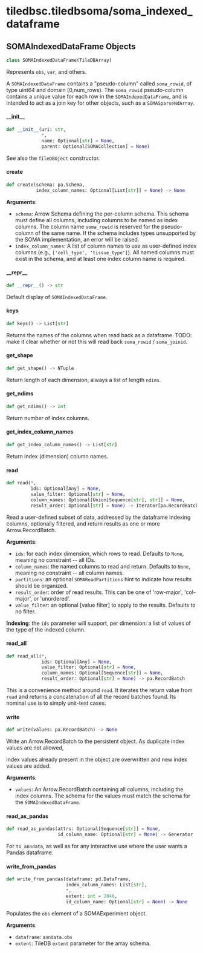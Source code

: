 <a id="tiledbsc.tiledbsoma/soma_indexed_dataframe"></a>

# tiledbsc.tiledbsoma/soma\_indexed\_dataframe

<a id="tiledbsc.tiledbsoma/soma_indexed_dataframe.SOMAIndexedDataFrame"></a>

## SOMAIndexedDataFrame Objects

```python
class SOMAIndexedDataFrame(TileDBArray)
```

Represents ``obs``, ``var``, and others.

A `SOMAIndexedDataFrame` contains a "pseudo-column" called `soma_rowid`, of type uint64 and domain
[0,num_rows).  The `soma_rowid` pseudo-column contains a unique value for each row in the
`SOMAIndexedDataFrame`, and is intended to act as a join key for other objects, such as a `SOMASparseNdArray`.

<a id="tiledbsc.tiledbsoma/soma_indexed_dataframe.SOMAIndexedDataFrame.__init__"></a>

#### \_\_init\_\_

```python
def __init__(uri: str,
             *,
             name: Optional[str] = None,
             parent: Optional[SOMACollection] = None)
```

See also the `TileDBOject` constructor.

<a id="tiledbsc.tiledbsoma/soma_indexed_dataframe.SOMAIndexedDataFrame.create"></a>

#### create

```python
def create(schema: pa.Schema,
           index_column_names: Optional[List[str]] = None) -> None
```

**Arguments**:

- `schema`: Arrow Schema defining the per-column schema. This schema must define all
columns, including columns to be named as index columns. The column name ``soma_rowid`` is
reserved for the pseudo-column of the same name. If the schema includes types unsupported by
the SOMA implementation, an error will be raised.
- `index_column_names`: A list of column names to use as user-defined index columns
(e.g., ``['cell_type', 'tissue_type']``). All named columns must exist in the schema, and at
least one index column name is required.

<a id="tiledbsc.tiledbsoma/soma_indexed_dataframe.SOMAIndexedDataFrame.__repr__"></a>

#### \_\_repr\_\_

```python
def __repr__() -> str
```

Default display of `SOMAIndexedDataFrame`.

<a id="tiledbsc.tiledbsoma/soma_indexed_dataframe.SOMAIndexedDataFrame.keys"></a>

#### keys

```python
def keys() -> List[str]
```

Returns the names of the columns when read back as a dataframe.
TODO: make it clear whether or not this will read back `soma_rowid` / `soma_joinid`.

<a id="tiledbsc.tiledbsoma/soma_indexed_dataframe.SOMAIndexedDataFrame.get_shape"></a>

#### get\_shape

```python
def get_shape() -> NTuple
```

Return length of each dimension, always a list of length ``ndims``.

<a id="tiledbsc.tiledbsoma/soma_indexed_dataframe.SOMAIndexedDataFrame.get_ndims"></a>

#### get\_ndims

```python
def get_ndims() -> int
```

Return number of index columns.

<a id="tiledbsc.tiledbsoma/soma_indexed_dataframe.SOMAIndexedDataFrame.get_index_column_names"></a>

#### get\_index\_column\_names

```python
def get_index_column_names() -> List[str]
```

Return index (dimension) column names.

<a id="tiledbsc.tiledbsoma/soma_indexed_dataframe.SOMAIndexedDataFrame.read"></a>

#### read

```python
def read(*,
         ids: Optional[Any] = None,
         value_filter: Optional[str] = None,
         column_names: Optional[Union[Sequence[str], str]] = None,
         result_order: Optional[str] = None) -> Iterator[pa.RecordBatch]
```

Read a user-defined subset of data, addressed by the dataframe indexing columns, optionally filtered, and return results as one or more Arrow.RecordBatch.

**Arguments**:

- `ids`: for each index dimension, which rows to read. Defaults to `None`, meaning no constraint -- all IDs.
- `column_names`: the named columns to read and return. Defaults to `None`, meaning no constraint -- all column names.
- `partitions`: an optional ``SOMAReadPartitions`` hint to indicate how results should be
organized.
- `result_order`: order of read results. This can be one of 'row-major', 'col-major', or
'unordered'.
- `value_filter`: an optional [value filter] to apply to the results. Defaults to no
filter.

**Indexing**: the `ids` parameter will support, per dimension: a list of values of the type
of the indexed column.

<a id="tiledbsc.tiledbsoma/soma_indexed_dataframe.SOMAIndexedDataFrame.read_all"></a>

#### read\_all

```python
def read_all(*,
             ids: Optional[Any] = None,
             value_filter: Optional[str] = None,
             column_names: Optional[Sequence[str]] = None,
             result_order: Optional[str] = None) -> pa.RecordBatch
```

This is a convenience method around `read`. It iterates the return value from `read`
and returns a concatenation of all the record batches found. Its nominal use is to
simply unit-test cases.

<a id="tiledbsc.tiledbsoma/soma_indexed_dataframe.SOMAIndexedDataFrame.write"></a>

#### write

```python
def write(values: pa.RecordBatch) -> None
```

Write an Arrow.RecordBatch to the persistent object. As duplicate index values are not allowed,

index values already present in the object are overwritten and new index values are added.

**Arguments**:

- `values`: An Arrow.RecordBatch containing all columns, including the index columns. The
schema for the values must match the schema for the `SOMAIndexedDataFrame`.

<a id="tiledbsc.tiledbsoma/soma_indexed_dataframe.SOMAIndexedDataFrame.read_as_pandas"></a>

#### read\_as\_pandas

```python
def read_as_pandas(attrs: Optional[Sequence[str]] = None,
                   id_column_name: Optional[str] = None) -> Generator
```

For `to_anndata`, as well as for any interactive use where the user wants a Pandas dataframe.

<a id="tiledbsc.tiledbsoma/soma_indexed_dataframe.SOMAIndexedDataFrame.write_from_pandas"></a>

#### write\_from\_pandas

```python
def write_from_pandas(dataframe: pd.DataFrame,
                      index_column_names: List[str],
                      *,
                      extent: int = 2048,
                      id_column_name: Optional[str] = None) -> None
```

Populates the `obs` element of a SOMAExperiment object.

**Arguments**:

- `dataframe`: `anndata.obs`
- `extent`: TileDB `extent` parameter for the array schema.

